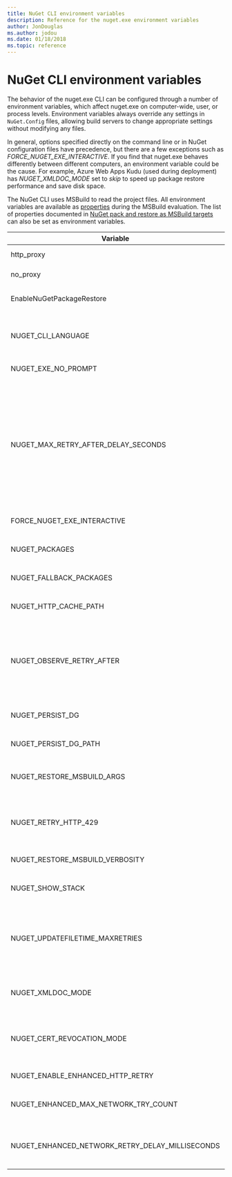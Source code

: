 ```yaml
---
title: NuGet CLI environment variables
description: Reference for the nuget.exe environment variables
author: JonDouglas
ms.author: jodou
ms.date: 01/18/2018
ms.topic: reference
---
```


# NuGet CLI environment variables

The behavior of the nuget.exe CLI can be configured through a number of environment variables, which affect nuget.exe on computer-wide, user, or process levels. Environment variables always override any settings in `NuGet.Config` files, allowing build servers to change appropriate settings without modifying any files.

In general, options specified directly on the command line or in NuGet configuration files have precedence, but there are a few exceptions such as *FORCE_NUGET_EXE_INTERACTIVE*. If you find that nuget.exe behaves differently between different computers, an environment variable could be the cause. For example, Azure Web Apps Kudu (used during deployment) has *NUGET_XMLDOC_MODE* set to *skip* to speed up package restore performance and save disk space.

The NuGet CLI uses MSBuild to read the project files. All environment variables are available as [properties](/visualstudio/msbuild/msbuild-command-line-reference) during the MSBuild evaluation.
The list of properties documented in [NuGet pack and restore as MSBuild targets](../msbuild-targets.md#restore-properties) can also be set as environment variables.

| Variable | Description | Remarks |
| --- | --- | --- |
| http_proxy | Http proxy used for NuGet HTTP operations. | This would be specified as `http://<username>:<password>@proxy.com`. |
| no_proxy | Configures domains to bypass from using proxy. | Specified as domains separated by comma (,). |
| EnableNuGetPackageRestore | Flag for if NuGet should implicitly grant consent if that's required by package on restore. | Specified flag is treated as *true* or *1*, any other value treated as flag not set. |
| NUGET_CLI_LANGUAGE | Changes nuget.exe output language | Available in 6.5 and higher versions. Supported values are [supported Visual Studio languages](/visualstudio/install/use-command-line-parameters-to-install-visual-studio?view=vs-2022&preserve-view=true#list-of-language-locales) locale names: `zh-cn`, `zh-tw`, `cs-cz`, `en-us`, `es-es`, `fr-fr`, `de-de`, `it-it`, `ja-jp`, `ko-kr`, `pl-pl`, `pt-br`, `ru-ru`, and `tr-tr`. |
| NUGET_EXE_NO_PROMPT | Prevents the exe for prompting for credentials. | Any value except null or empty string will be treated as this flag set/true. |
| NUGET_MAX_RETRY_AFTER_DELAY_SECONDS | When NUGET_OBSERVE_RETRY_AFTER is enabled (as it is by default) and an HTTP response contains a Retry-After header, this environment variable sets the maximum duration that will be waited. Note that Retry-After can provide either a duration (delta) or a time stamp (date). If the server returns a time stamp and your machine's clock is out of sync with the server, the calculated duration might be very long (or negative). |
| FORCE_NUGET_EXE_INTERACTIVE | Global environment variable to force interactive mode. | Any value except null or empty string will be treated as this flag set/true. |
| NUGET_PACKAGES | Path to use for the *global-packages* folder as described on [Managing the global packages and cache folders](../../consume-packages/managing-the-global-packages-and-cache-folders.md). | Specified as absolute path. |
| NUGET_FALLBACK_PACKAGES | Global fallback packages folders. | Absolute folder paths separated by semicolon (;). |
| NUGET_HTTP_CACHE_PATH | Path to use for the *http-cache* folder as described on [Managing the global packages and cache folders](../../consume-packages/managing-the-global-packages-and-cache-folders.md). | Specified as absolute path. |
| NUGET_OBSERVE_RETRY_AFTER | Opt-out of using HTTP response message Retry-After delay durations | Prior to NuGet 6.5, NuGet would retry all failed requests with the same back-off strategy. Starting with NuGet 6.5, NuGet will by default use the Retry-After delay period provided by the server. Set this environment variable to `false` to ignore the Retry-After response header. Also see NUGET_MAX_RETRY_AFTER_DELAY_SECONDS |
| NUGET_PERSIST_DG | Flag indicating if dg files (data collected from MSBuild) should be persisted. | Specified as *true* or *false* (default), if NUGET_PERSIST_DG_PATH not set will be stored to temporary directory (NuGetScratch folder in current environment temp directory). |
| NUGET_PERSIST_DG_PATH | Path to persist dg files. | Specified as absolute path, this option is only used when *NUGET_PERSIST_DG* is set to true. |
| NUGET_RESTORE_MSBUILD_ARGS | Sets additional MSBuild arguments. | Pass arguments identical to how you would pass them to msbuild.exe. An example of setting a project property Foo from the command line to value Bar would be /p:Foo=Bar |
| NUGET_RETRY_HTTP_429 | Change retry behavior on HTTP 429 responses | Prior to NuGet 6.5, NuGet would not retry requests that result in HTTP 429 on 408. The default value is `true`, and this environment variable can be set to `false` to opt-in to older NuGet behaviour (don't retry the request) |
| NUGET_RESTORE_MSBUILD_VERBOSITY | Sets the MSBuild log verbosity. | Default is *quiet* ("/v:q"). Possible values *q[uiet]*, *m[inimal]*, *n[ormal]*, *d[etailed]*, and *diag[nostic]*. |
| NUGET_SHOW_STACK | Determines whether the full exception (including stack trace) should be displayed to the user. | Specified as *true* or *false* (default). |
| NUGET_UPDATEFILETIME_MAXRETRIES | Sets the number of times NuGet will attempt to set the file timestamp when extracting packages. | On Windows anti-virus software might temporarily open files, preventing NuGet from changing the timestamp. NuGet uses an exponential back-off where the wait duration between attempts is `Math.Pow(2, retryNumber)`. The default max retries is 9, meaning the default total wait duration before failure will be approximately one second. |
| NUGET_XMLDOC_MODE | Determines how assemblies XML documentation file extraction should be handled. | Supported modes are *skip* (do not extract XML documentation files), *compress* (store XML doc files as a zip archive) or *none* (default, treat XML doc files as regular files). |
| NUGET_CERT_REVOCATION_MODE | Determines how the revocation status check of the certificate used to sign a package, is performed when a signed package is installed or restored. When not set, defaults to `online`.| Possible values *online* (default), *offline*.  Related to [NU3028](../errors-and-warnings/NU3028.md) |
| NUGET_ENABLE_ENHANCED_HTTP_RETRY | Enables or disables enhanced HTTP retry in NuGet. | Possible values are `true` (default) or `false`. |
| NUGET_ENHANCED_MAX_NETWORK_TRY_COUNT | Configures the maximum number of times an HTTP connection should be retried when enhanced retries are enabled. | A number representing how many retries to perform, the default value is `6`. |
| NUGET_ENHANCED_NETWORK_RETRY_DELAY_MILLISECONDS | Configures the amount of time to wait in milliseconds before retrying an HTTP connection when enhanced retries are enabled. | Number of millseconds to wait, the default value is `1000`. |
